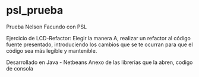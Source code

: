 # psl_prueba
Prueba Nelson Facundo con PSL

Ejercicio de LCD-Refactor:
Elegir la manera A, realizar un refactor al código fuente presentado, introduciendo los cambios que se te ocurran para que el código sea más legible y mantenible.


Desarrollado en Java - Netbeans
Anexo de las librerias que la abren, codigo de consola
